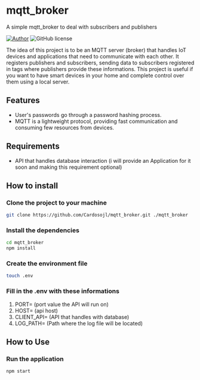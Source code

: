 # mqtt_broker
A simple mqtt_broker to deal with subscribers and publishers

[![Author](http://img.shields.io/badge/author-@Cardosojl-blue.svg)](https://www.linkedin.com/in/jorge-luiz-cardoso-215914235/) ![GitHub license](https://img.shields.io/github/license/maitraysuthar/rest-api-nodejs-mongodb.svg)


The idea of this project is to be an MQTT server (broker) that handles IoT devices and applications that need to communicate with each other. It registers publishers and subscribers, sending data to subscribers registered in tags where publishers provide these informations.
This project is useful if you want to have smart devices in your home and complete control over them using a local server.


## Features
+ User's passwords go through a password hashing process.
+ MQTT is a lightweight protocol, providing fast communication and consuming few resources from devices.

## Requirements
+ API that handles database interaction (i will provide an Application for it soon and making this requirement optional)

## How to install
### Clone the project to your machine
  ```bash
  git clone https://github.com/Cardosojl/mqtt_broker.git ./mqtt_broker
  ```
### Install the dependencies
  ```bash
  cd mqtt_broker
  npm install
  ```
### Create the environment file
  ```bash
  touch .env
  ```
### Fill in the .env with these informations
1. PORT= (port value the API will run on)
2. HOST= (api host)
3. CLIENT_API= (API that handles with database)
4. LOG_PATH= (Path where the log file will be located)

## How to Use
### Run the application
  ```bash
  npm start
  ```
  

  